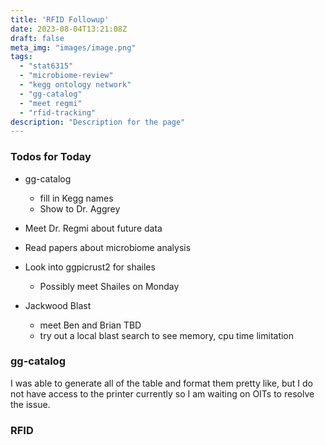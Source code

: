 ```yaml
---
title: 'RFID Followup'
date: 2023-08-04T13:21:08Z
draft: false
meta_img: "images/image.png"
tags:
  - "stat6315"
  - "microbiome-review"
  - "kegg ontology network"
  - "gg-catalog"
  - "meet regmi"
  - "rfid-tracking"
description: "Description for the page"
---
```


### Todos for Today

- gg-catalog
  - fill in Kegg names
  - Show to Dr. Aggrey

- Meet Dr. Regmi about future data
 
- Read papers about microbiome analysis

- Look into ggpicrust2 for shailes
  - Possibly meet Shailes on Monday
  
- Jackwood Blast
  - meet Ben and Brian TBD
  - try out a local blast search to see memory, cpu time limitation
  
### gg-catalog

I was able to generate all of the table and format them pretty like, but I do not have access to the printer currently so I am waiting on OITs to resolve the issue. 

### RFID

